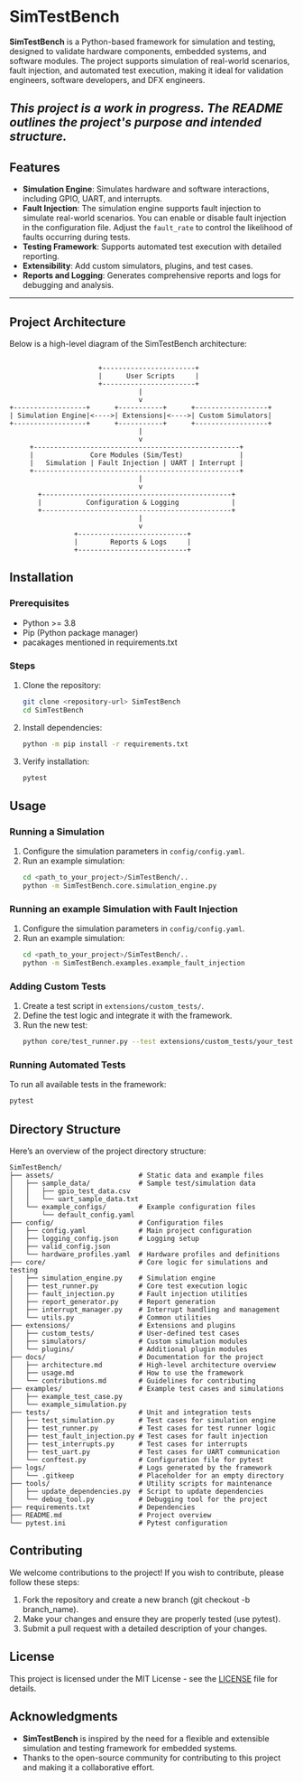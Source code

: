 # SimTestBench

**SimTestBench** is a Python-based framework for simulation and testing, designed to validate hardware components, embedded systems, and software modules. The project supports simulation of real-world scenarios, fault injection, and automated test execution, making it ideal for validation engineers, software developers, and DFX engineers.

*This project is a work in progress. The README outlines the project's purpose and intended structure.*
---

## **Features**

- **Simulation Engine**: Simulates hardware and software interactions, including GPIO, UART, and interrupts.
- **Fault Injection**: The simulation engine supports fault injection to simulate real-world scenarios. You can enable or disable fault injection in the configuration file. Adjust the `fault_rate` to control the likelihood of faults occurring during tests.
- **Testing Framework**: Supports automated test execution with detailed reporting.
- **Extensibility**: Add custom simulators, plugins, and test cases.
- **Reports and Logging**: Generates comprehensive reports and logs for debugging and analysis.

---

## **Project Architecture**

Below is a high-level diagram of the SimTestBench architecture:
```

                      +-----------------------+
                      |      User Scripts     |
                      +-----------------------+
                                |
                                v
+------------------+      +-----------+      +------------------+
| Simulation Engine|<---->| Extensions|<---->| Custom Simulators|
+------------------+      +-----------+      +------------------+
                                |
                                v
     +---------------------------------------------------+
     |              Core Modules (Sim/Test)              |
     |   Simulation | Fault Injection | UART | Interrupt |
     +---------------------------------------------------+
                                |
                                v
       +-----------------------------------------------+
       |           Configuration & Logging             |
       +-----------------------------------------------+
                                |
                                v
                +---------------------------+
                |        Reports & Logs     |
                +---------------------------+
```


## Installation

### Prerequisites
- Python >= 3.8
- Pip (Python package manager)
- pacakages mentioned in requirements.txt

### Steps

1. Clone the repository:
    ```bash
    git clone <repository-url> SimTestBench
    cd SimTestBench
    ```

2. Install dependencies:
    ```bash
    python -m pip install -r requirements.txt
    ```

3. Verify installation:
    ```bash
    pytest
    ```

## Usage

### Running a Simulation
1. Configure the simulation parameters in `config/config.yaml`.
2. Run an example simulation:
    ```bash
    cd <path_to_your_project>/SimTestBench/..
    python -m SimTestBench.core.simulation_engine.py
    ```
### Running an example Simulation with Fault Injection
1. Configure the simulation parameters in `config/config.yaml`.
2. Run an example simulation:
    ```bash
    cd <path_to_your_project>/SimTestBench/..
    python -m SimTestBench.examples.example_fault_injection
    ```

### Adding Custom Tests
1. Create a test script in `extensions/custom_tests/`.
2. Define the test logic and integrate it with the framework.
3. Run the new test:
    ```bash
    python core/test_runner.py --test extensions/custom_tests/your_test.py
    ```

### Running Automated Tests
To run all available tests in the framework:
```bash
pytest
```


## Directory Structure

Here’s an overview of the project directory structure:

```
SimTestBench/
├── assets/                     # Static data and example files
│   ├── sample_data/            # Sample test/simulation data
│   │   ├── gpio_test_data.csv
│   │   └── uart_sample_data.txt
│   └── example_configs/        # Example configuration files
│       └── default_config.yaml
├── config/                     # Configuration files
│   ├── config.yaml             # Main project configuration
│   ├── logging_config.json     # Logging setup
│   ├── valid_config.json 
│   └── hardware_profiles.yaml  # Hardware profiles and definitions
├── core/                       # Core logic for simulations and testing
│   ├── simulation_engine.py    # Simulation engine
│   ├── test_runner.py          # Core test execution logic
│   ├── fault_injection.py      # Fault injection utilities
│   ├── report_generator.py     # Report generation
│   ├── interrupt_manager.py    # Interrupt handling and management
│   └── utils.py                # Common utilities
├── extensions/                 # Extensions and plugins
│   ├── custom_tests/           # User-defined test cases
│   ├── simulators/             # Custom simulation modules
│   └── plugins/                # Additional plugin modules
├── docs/                       # Documentation for the project
│   ├── architecture.md         # High-level architecture overview
│   ├── usage.md                # How to use the framework
│   └── contributions.md        # Guidelines for contributing
├── examples/                   # Example test cases and simulations
│   ├── example_test_case.py
│   └── example_simulation.py
├── tests/                      # Unit and integration tests
│   ├── test_simulation.py      # Test cases for simulation engine
│   ├── test_runner.py          # Test cases for test runner logic
│   ├── test_fault_injection.py # Test cases for fault injection
│   ├── test_interrupts.py      # Test cases for interrupts
│   ├── test_uart.py            # Test cases for UART communication
│   └── conftest.py             # Configuration file for pytest
├── logs/                       # Logs generated by the framework
│   └── .gitkeep                # Placeholder for an empty directory
├── tools/                      # Utility scripts for maintenance
│   ├── update_dependencies.py  # Script to update dependencies
│   └── debug_tool.py           # Debugging tool for the project
├── requirements.txt            # Dependencies
├── README.md                   # Project overview
└── pytest.ini                  # Pytest configuration

```



## Contributing

We welcome contributions to the project! If you wish to contribute, please follow these steps:

1. Fork the repository and create a new branch (git checkout -b branch_name).
2. Make your changes and ensure they are properly tested (use pytest).
3. Submit a pull request with a detailed description of your changes.

## License

This project is licensed under the MIT License - see the [LICENSE](LICENSE) file for details.

## Acknowledgments

- **SimTestBench** is inspired by the need for a flexible and extensible simulation and testing framework for embedded systems.
- Thanks to the open-source community for contributing to this project and making it a collaborative effort.
